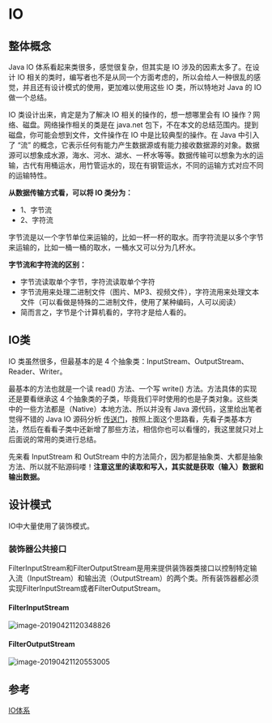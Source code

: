 # IO



## 整体概念



Java IO 体系看起来类很多，感觉很复杂，但其实是 IO 涉及的因素太多了。在设计 IO 相关的类时，编写者也不是从同一个方面考虑的，所以会给人一种很乱的感觉，并且还有设计模式的使用，更加难以使用这些 IO 类，所以特地对 Java 的 IO 做一个总结。

IO 类设计出来，肯定是为了解决 IO 相关的操作的，想一想哪里会有 IO 操作？网络、磁盘。网络操作相关的类是在 java.net 包下，不在本文的总结范围内。提到磁盘，你可能会想到文件，文件操作在 IO 中是比较典型的操作。在 Java 中引入了 “流” 的概念，它表示任何有能力产生数据源或有能力接收数据源的对象。数据源可以想象成水源，海水、河水、湖水、一杯水等等。数据传输可以想象为水的运输，古代有用桶运水，用竹管运水的，现在有钢管运水，不同的运输方式对应不同的运输特性。

**从数据传输方式看，可以将 IO 类分为：**

- 1、字节流
- 2、字符流

字节流是以一个字节单位来运输的，比如一杯一杯的取水。而字符流是以多个字节来运输的，比如一桶一桶的取水，一桶水又可以分为几杯水。



**字节流和字符流的区别：**

- 字节流读取单个字节，字符流读取单个字符
- 字节流用来处理二进制文件（图片、MP3、视频文件），字符流用来处理文本文件（可以看做是特殊的二进制文件，使用了某种编码，人可以阅读）
- 简而言之，字节是个计算机看的，字符才是给人看的。



## IO类

IO 类虽然很多，但最基本的是 4 个抽象类：InputStream、OutputStream、Reader、Writer。

最基本的方法也就是一个读 read() 方法、一个写 write() 方法。方法具体的实现还是要看继承这 4 个抽象类的子类，毕竟我们平时使用的也是子类对象。这些类中的一些方法都是（Native）本地方法、所以并没有 Java 源代码，这里给出笔者觉得不错的 Java IO 源码分析 [传送门](https://blog.csdn.net/panweiwei1994/article/details/78046000)，按照上面这个思路看，先看子类基本方法，然后在看看子类中还新增了那些方法，相信你也可以看懂的，我这里就只对上后面说的常用的类进行总结。

先来看 InputStream 和 OutStream 中的方法简介，因为都是抽象类、大都是抽象方法、所以就不贴源码喽！**注意这里的读取和写入，其实就是获取（输入）数据和输出数据。**







## 设计模式

IO中大量使用了装饰模式。



### 装饰器公共接口

FilterInputStream和FilterOutputStream是用来提供装饰器类接口以控制特定输入流（InputStream）和输出流（OutputStream）的两个类。所有装饰器都必须实现FilterInputStream或者FilterOutputStream。



#### FilterInputStream

![image-20190421120348826](https://ws2.sinaimg.cn/large/006tNc79gy1g2a4h6aeu9j31ca0s2qgq.jpg)



#### FilterOutputStream

![image-20190421120553005](https://ws3.sinaimg.cn/large/006tNc79gy1g2a4jc22hdj31aw0nak3h.jpg)









## 参考

[IO体系](https://www.jianshu.com/p/715659e4775f)

